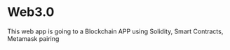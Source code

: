 # Web3.0
This web app is going to a Blockchain APP  using Solidity, Smart Contracts, Metamask pairing
